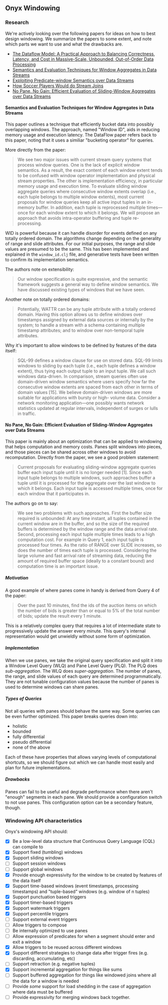 ## Onyx Windowing

### Research

We're actively looking over the following papers for ideas on how to best design windowing. We summarize the papers to some extent, and note which parts we want to use and what the drawbacks are.

- [The Dataflow Model: A Practical Approach to Balancing Correctness, Latency, and Cost in Massive-Scale, Unbounded, Out-of-Order Data Processing](vldb.org/pvldb/vol8/p1792-Akidau.pdf)
- [Semantics and Evaluation Techniques for Window Aggregates in Data Streams](http://web.cecs.pdx.edu/~tufte/papers/WindowAgg.pdf)
- [Exploiting Predicate-window Semantics over Data Streams](http://docs.lib.purdue.edu/cgi/viewcontent.cgi?article=2621&context=cstech)
- [How Soccer Players Would do Stream Joins](http://citeseerx.ist.psu.edu/viewdoc/download?doi=10.1.1.362.2471&rep=rep1&type=pdf)
- [No Pane, No Gain: Efficient Evaluation of Sliding-Window Aggregates over Data Streams](https://cs.brown.edu/courses/cs227/papers/opt-slidingwindowagg.pdf)

#### Semantics and Evaluation Techniques for Window Aggregates in Data Streams

This paper outlines a technique that efficiently bucket data into possibly overlapping windows. The approach, named "Window ID", aids in reducing memory usage and execution latency. The DataFlow paper refers back to this paper, noting that it uses a similiar "bucketing operator" for queries.

More directly from the paper:

> We see two major issues with current stream query systems that process
> window queries. One is the lack of explicit window semantics. As a result,
> the exact content of each window extent tends to be confused with window
> operator implementation and physical stream properties. The other is
> implementation efficiency, in particular memory usage and execution time.
> To evaluate sliding window aggregate queries where consecutive window extents
> overlap (i.e., each tuple belongs to multiple window extents), most current
> proposals for window queries keep all active input tuples in an in-memory buffer.
> In addition, each tuple is reprocessed multiple times—once for each window extent
> to which it belongs. We will propose an approach that avoids intra-operator
> buffering and tuple re-processing.

WID is powerful because it can handle disorder for events defined on any totally ordered domain. The algorithms change depending on the generality of range and slide attributes. For our initial purposes, the range and slide values are presumed to be the same. This has been implemented and explained in the `window_id.clj` file, and generative tests have been written to confirm its implementation semantics.

The authors note on extensibility:

> Our window specification is quite expressive, and the semantic framework suggests
> a general way to define window semantics. We have discussed existing types of
> windows that we have seen.

Another note on totally ordered domains:

> Potentially, WATTR can be any tuple attribute with a totally ordered domain.
> Having this option allows us to define windows over timestamps assigned by external
> data sources or internally by the system; to handle a stream with a schema containing
> multiple timestamp attributes; and to window over non-temporal tuple attributes.

Why it's important to allow windows to be defined by features of the data itself:

> SQL-99 defines a window clause for use on stored data. SQL-99 limits
> windows to sliding by each tuple (i.e., each tuple defines a window extent),
> thus tying each output tuple to an input tuple. We call such windows data-driven.
> In comparison, stream queries often use domain-driven window semantics where users
> specify how far the consecutive window extents are spaced from each other in
> terms of domain values [15]. We believe domain-driven windows are more suitable
> for applications with bursty or high- volume data. Consider a network monitoring
> application—one possibly wants network statistics updated at regular intervals,
> independent of surges or lulls in traffic.

#### No Pane, No Gain: Efficient Evaluation of Sliding-Window Aggregates over Data Streams

This paper is mainly about an optimization that can be applied to windowing that helps computation and memory costs. Panes split windows into pieces, and those pieces can be shared across other windows to avoid recomputation. Directly from the paper, we see a good problem statement:

> Current proposals for evaluating sliding-window aggregate
> queries buffer each input tuple until it is no longer needed
> [1]. Since each input tuple belongs to multiple windows,
> such approaches buffer a tuple until it is processed for the
> aggregate over the last window to which it belongs. Each
> input tuple is accessed multiple times, once for each window
> that it participates in.

The authors go on to say:

> We see two problems with such approaches. First the
> buffer size required is unbounded: At any time instant, all
> tuples contained in the current window are in the buffer,
> and so the size of the required buffers is determined by the
> window range and the data arrival rate. Second, processing
> each input tuple multiple times leads to a high computation
> cost. For example in Query 1, each input tuple is processed
> four times. As the ratio of RANGE over SLIDE increases,
> so does the number of times each tuple is processed. Considering
> the large volume and fast arrival rate of streaming
> data, reducing the amount of required buffer space (ideally
> to a constant bound) and computation time is an important issue.

##### Motivation

A good example of where panes come in handy is derived from Query 4 of the
paper:

> Over the past 10 minutes, find the ids of the
> auction items on which the number of bids is greater than
> or equal to 5% of the total number of bids; update the result
> every 1 minute.

This is a relatively complex query that requires a lot of intermediate state
to progressively update the answer every minute. This query's internal representation
would get unwieldly without some form of optimization.

##### Implementation

When we use panes, we take the original query specification and split
it into a Window Level Query (WLQ) and Pane Level Query (PLQ). The PLQ
does *sub-aggregation*. The WLQ does *super-aggregation*. The number of
panes, the range, and slide values of each query are determined programmatically.
They are not tunable configuration values because the number of panes is
used to determine windows can share panes.

##### Types of Queries

Not all queries with panes should behave the same way. Some queries can be
even further optimized. This paper breaks queries down into:

- holistic
- bounded
- fully differential
- pseudo differential
- none of the above

Each of these have properties that allows varying levels of computational shortcuts,
so we should figure out which we can handle most easily and plan for future
implementations.

##### Drawbacks

Panes can fail to be useful and degrade performance when there aren't
"enough" segments in each pane. We should provide a configuration
switch to not use panes. This configuration option can be a secondary
feature, though.

### Windowing API characteristics

Onyx's windowing API should:

- [x] Be a low-level data structure that Continuous Query Language (CQL) can compile to
- [x] Support fixed (tumbling) windows
- [x] Support sliding windows
- [ ] Support session windows
- [ ] Support global windows
- [x] Provide enough expressivity for the window to be created by features of the data itself
- [x] Support time-based windows (event timestamps, processing timestamps) and "tuple-based" windows (e.g. window of n tuples)
- [x] Support punctuation based triggers
- [x] Support timer-based triggers
- [x] Support watermark triggers
- [x] Support percentile triggers
- [ ] Support external event triggers
- [ ] Allow triggers to compose
- [ ] Be internally optimized to use panes
- [ ] Allow expression of predicates for when a segment should enter and exit a window
- [x] Allow triggers to be reused across different windows
- [x] Support different strategies to change data after trigger fires (e.g. discarding, accumulating, etc)
- [ ] Support retraction (e.g. negative tuples)
- [x] Support incremental aggregation for things like sums
- [ ] Support buffered aggregation for things like windowed joins where all the data for a window is needed
- [ ] Provide *some* support for load shedding in the case of aggregation where data must be buffered
- [ ] Provide expressivity for merging windows back together.
